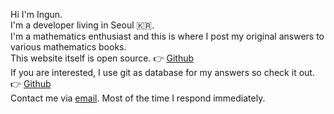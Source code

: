 Hi I'm Ingun.  
I'm a developer living in Seoul 🇰🇷.  
I'm a mathematics enthusiast and this is where I post my original answers to various mathematics books.  
This website itself is open source. 👉 [Github](https://github.com/ingun37/answers)  
If you are interested, I use git as database for my answers so check it out. 👉 [Github](https://github.com/ingun37/answers-db)  
Contact me via [email](mailto:ingun37@gmail.com). Most of the time I respond immediately.
